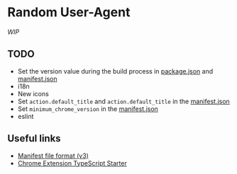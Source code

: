 # Random User-Agent

_WIP_

## TODO

- Set the version value during the build process in [package.json](package.json) and [manifest.json](public/manifest.json)
- i18n
- New icons
- Set `action.default_title` and `action.default_title` in the [manifest.json](public/manifest.json)
- Set `minimum_chrome_version` in the [manifest.json](public/manifest.json)
- eslint

## Useful links

- [Manifest file format (v3)](https://developer.chrome.com/docs/extensions/mv3/manifest/)
- [Chrome Extension TypeScript Starter](https://github.com/chibat/chrome-extension-typescript-starter)
